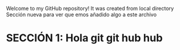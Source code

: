 Welcome to my GitHub repository! It was created from local directory
Sección nueva para ver que emos añadido algo a este archivo

# SECCIÓN 1: Hola git git hub hub
